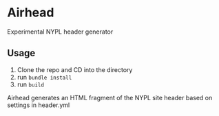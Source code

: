 # Airhead

Experimental NYPL header generator

## Usage

1. Clone the repo and CD into the directory
2. run `bundle install`
3. run `build`

Airhead generates an HTML fragment of the NYPL site header based
on settings in header.yml



